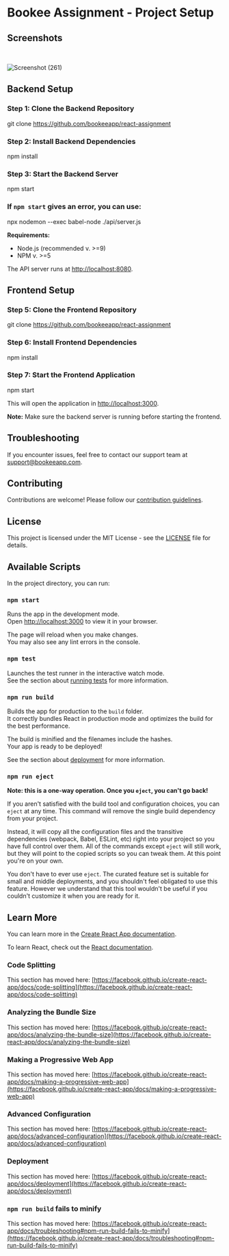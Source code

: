 # Bookee Assignment - Project Setup

## Screenshots
<br/>

![Screenshot (261)](https://github.com/Bandinikhil/bookee-assignment/assets/105233916/89bdb033-7f03-4237-8f6b-d14d986879b7)
<br/>


## Backend Setup

### Step 1: Clone the Backend Repository
git clone https://github.com/bookeeapp/react-assignment


### Step 2: Install Backend Dependencies
npm install


### Step 3: Start the Backend Server
npm start


### If `npm start` gives an error, you can use:
npx nodemon --exec babel-node ./api/server.js


**Requirements:**
- Node.js (recommended v. >=9)
- NPM v. >=5

The API server runs at [http://localhost:8080](http://localhost:8080).

## Frontend Setup

### Step 5: Clone the Frontend Repository
git clone https://github.com/bookeeapp/react-assignment

### Step 6: Install Frontend Dependencies
npm install

### Step 7: Start the Frontend Application
npm start


This will open the application in [http://localhost:3000](http://localhost:3000).

**Note:** Make sure the backend server is running before starting the frontend.

## Troubleshooting

If you encounter issues, feel free to contact our support team at support@bookeeapp.com.

## Contributing

Contributions are welcome! Please follow our [contribution guidelines](CONTRIBUTING.md).

## License

This project is licensed under the MIT License - see the [LICENSE](LICENSE) file for details.






## Available Scripts

In the project directory, you can run:

### `npm start`

Runs the app in the development mode.\
Open [http://localhost:3000](http://localhost:3000) to view it in your browser.

The page will reload when you make changes.\
You may also see any lint errors in the console.

### `npm test`

Launches the test runner in the interactive watch mode.\
See the section about [running tests](https://facebook.github.io/create-react-app/docs/running-tests) for more information.

### `npm run build`

Builds the app for production to the `build` folder.\
It correctly bundles React in production mode and optimizes the build for the best performance.

The build is minified and the filenames include the hashes.\
Your app is ready to be deployed!

See the section about [deployment](https://facebook.github.io/create-react-app/docs/deployment) for more information.

### `npm run eject`

**Note: this is a one-way operation. Once you `eject`, you can't go back!**

If you aren't satisfied with the build tool and configuration choices, you can `eject` at any time. This command will remove the single build dependency from your project.

Instead, it will copy all the configuration files and the transitive dependencies (webpack, Babel, ESLint, etc) right into your project so you have full control over them. All of the commands except `eject` will still work, but they will point to the copied scripts so you can tweak them. At this point you're on your own.

You don't have to ever use `eject`. The curated feature set is suitable for small and middle deployments, and you shouldn't feel obligated to use this feature. However we understand that this tool wouldn't be useful if you couldn't customize it when you are ready for it.

## Learn More

You can learn more in the [Create React App documentation](https://facebook.github.io/create-react-app/docs/getting-started).

To learn React, check out the [React documentation](https://reactjs.org/).

### Code Splitting

This section has moved here: [https://facebook.github.io/create-react-app/docs/code-splitting](https://facebook.github.io/create-react-app/docs/code-splitting)

### Analyzing the Bundle Size

This section has moved here: [https://facebook.github.io/create-react-app/docs/analyzing-the-bundle-size](https://facebook.github.io/create-react-app/docs/analyzing-the-bundle-size)

### Making a Progressive Web App

This section has moved here: [https://facebook.github.io/create-react-app/docs/making-a-progressive-web-app](https://facebook.github.io/create-react-app/docs/making-a-progressive-web-app)

### Advanced Configuration

This section has moved here: [https://facebook.github.io/create-react-app/docs/advanced-configuration](https://facebook.github.io/create-react-app/docs/advanced-configuration)

### Deployment

This section has moved here: [https://facebook.github.io/create-react-app/docs/deployment](https://facebook.github.io/create-react-app/docs/deployment)

### `npm run build` fails to minify

This section has moved here: [https://facebook.github.io/create-react-app/docs/troubleshooting#npm-run-build-fails-to-minify](https://facebook.github.io/create-react-app/docs/troubleshooting#npm-run-build-fails-to-minify)
